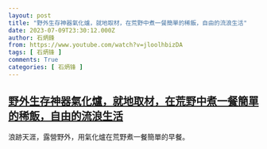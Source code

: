 ```yaml
---
layout: post
title: "野外生存神器氣化爐，就地取材，在荒野中煮一餐簡單的稀飯，自由的流浪生活"
date: 2023-07-09T23:30:12.000Z
author: 石炳鋒
from: https://www.youtube.com/watch?v=jloolhbizDA
tags: [ 石炳锋 ]
comments: True
categories: [ 石炳锋 ]
---
```

<!--1688945412000-->
[野外生存神器氣化爐，就地取材，在荒野中煮一餐簡單的稀飯，自由的流浪生活](https://www.youtube.com/watch?v=jloolhbizDA)
------

<div>
浪跡天涯，露營野外，用氣化爐在荒野煮一餐簡單的早餐。
</div>
